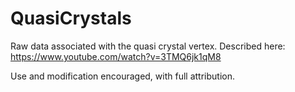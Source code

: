 # QuasiCrystals
Raw data associated with the quasi crystal vertex. Described here: https://www.youtube.com/watch?v=3TMQ6jk1qM8

Use and modification encouraged, with full attribution.

